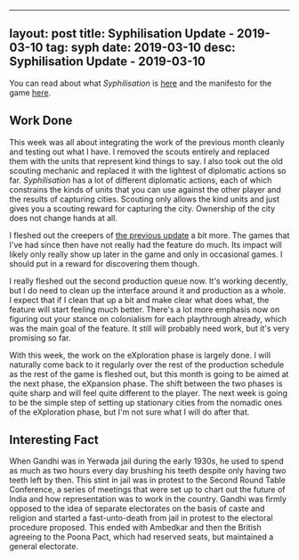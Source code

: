 
---
layout: post
title: Syphilisation Update - 2019-03-10
tag: syph
date: 2019-03-10
desc: Syphilisation Update - 2019-03-10
---


You can read about what *Syphilisation* is [here](/blog/syph/announce) and the manifesto for the game [here](/blog/syph/manifesto).
## Work Done

This week was all about integrating the work of the previous month cleanly and testing out what I have. I removed the scouts entirely and replaced them with the units that represent kind things to say. I also took out the old scouting mechanic and replaced it with the lightest of diplomatic actions so far. *Syphilisation* has a lot of different diplomatic actions, each of which constrains the kinds of units that you can use against the other player and the results of capturing cities. Scouting only allows the kind units and just gives you a scouting reward for capturing the city. Ownership of the city does not change hands at all.


I fleshed out the creepers of [the previous update](/blog/syph/update2019-02-24) a bit more. The games that I've had since then have not really had the feature do much. Its impact will likely only really show up later in the game and only in occasional games. I should put in a reward for discovering them though.


I really fleshed out the second production queue now. It's working decently, but I do need to clean up the interface around it and production as a whole. I expect that if I clean that up a bit and make clear what does what, the feature will start feeling much better. There's a lot more emphasis now on figuring out your stance on colonialism for each playthrough already, which was the main goal of the feature. It still will probably need work, but it's very promising so far.


With this week, the work on the eXploration phase is largely done. I will naturally come back to it regularly over the rest of the production schedule as the rest of the game is fleshed out, but this month is going to be aimed at the next phase, the eXpansion phase. The shift between the two phases is quite sharp and will feel quite different to the player. The next week is going to be the simple step of setting up stationary cities from the nomadic ones of the eXploration phase, but I'm not sure what I will do after that.

## Interesting Fact

When Gandhi was in Yerwada jail during the early 1930s, he used to spend as much as two hours every day brushing his teeth despite only having two teeth left by then. This stint in jail was in protest to the Second Round Table Conference, a series of meetings that were set up to chart out the future of India and how representation was to work in the country. Gandhi was firmly opposed to the idea of separate electorates on the basis of caste and religion and started a fast-unto-death from jail in protest to the electoral procedure proposed. This ended with Ambedkar and then the British agreeing to the Poona Pact, which had reserved seats, but maintained a general electorate.

